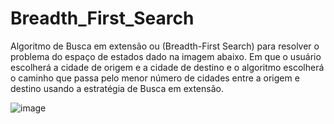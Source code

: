# Breadth_First_Search
Algoritmo de Busca em extensão ou (Breadth-First Search) para resolver o problema do espaço de estados dado na imagem abaixo. 
Em que o usuário escolherá a cidade de origem e a cidade de destino e o algoritmo escolherá o caminho que passa pelo menor número de cidades entre a origem e 
destino usando a estratégia de Busca em extensão.

![image](https://user-images.githubusercontent.com/54190405/235374965-3ff1758c-82c1-4a2f-95fe-0c736b4af72a.png)
